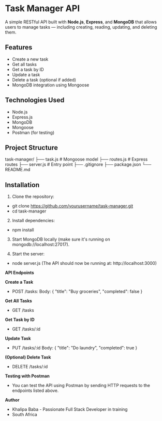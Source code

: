 # Task Manager API

A simple RESTful API built with **Node.js**, **Express**, and **MongoDB** that allows users to manage tasks — including creating, reading, updating, and deleting them.

## Features

- Create a new task
- Get all tasks
- Get a task by ID
- Update a task
- Delete a task (optional if added)
- MongoDB integration using Mongoose

## Technologies Used

- Node.js
- Express.js
- MongoDB
- Mongoose
- Postman (for testing)

## Project Structure

task-manager/
├── task.js # Mongoose model
├── routes.js # Express routes
├── server.js # Entry point
├── .gitignore
├── package.json
└── README.md

## Installation

1. Clone the repository:

- git clone https://github.com/yourusername/task-manager.git
- cd task-manager
  
2. Install dependencies:
- npm install

3. Start MongoDB locally (make sure it's running on mongodb://localhost:27017).

4. Start the server:
- node server.js 
(The API should now be running at: http://localhost:3000)

**API Endpoints**

**Create a Task**
- POST /tasks:
Body:
{
  "title": "Buy groceries",
  "completed": false
}

**Get All Tasks**
- GET /tasks

**Get Task by ID**
- GET /tasks/:id

**Update Task**
- PUT /tasks/:id
Body:
{
  "title": "Do laundry",
  "completed": true
}

**(Optional) Delete Task**
- DELETE /tasks/:id

**Testing with Postman**
- You can test the API using Postman by sending HTTP requests to the endpoints listed above.

**Author**
- Khalipa Baba - 
Passionate Full Stack Developer in training
- South Africa


